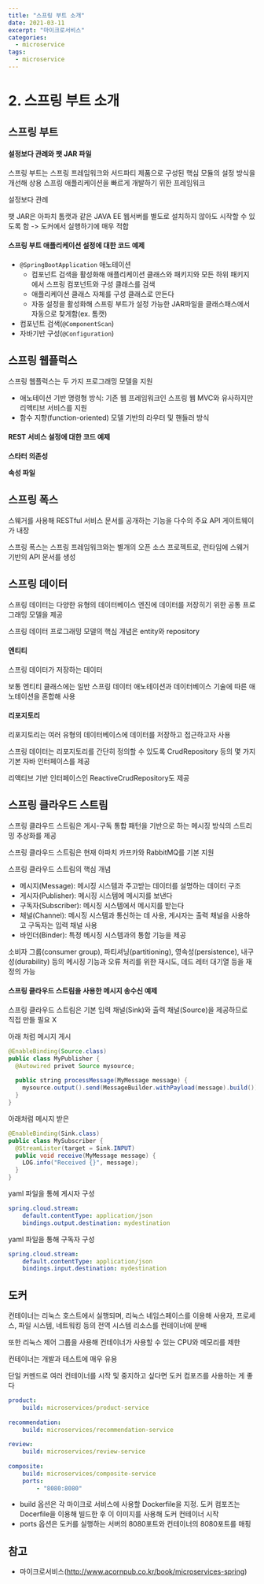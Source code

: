 ```yaml
---
title: "스프링 부트 소개"
date: 2021-03-11
excerpt: "마이크로서비스"
categories:
  - microservice
tags:
  - microservice
---
```


# 2. 스프링 부트 소개

## 스프링 부트

#### 설정보다 관례와 팻 JAR 파일

스프링 부트는 스프링 프레임워크와 서드파티 제품으로 구성된 핵심 모듈의 설정 방식을 개선해 상용 스프링 애플리케이션을 빠르게 개발하기 위한 프레임워크

설정보다 관례

팻 JAR은 아파치 톰캣과 같은 JAVA EE 웹서버를 별도로 설치하지 않아도 시작할 수 있도록 함 -> 도커에서 실행하기에 매우 적합

#### 스프링 부트 애플리케이션 설정에 대한 코드 예제

- `@SpringBootApplication` 애노테이션
  - 컴포넌트 검색을 활성화해 애플리케이션 클래스와 패키지와 모든 하위 패키지에서 스프링 컴포넌트와 구성 클래스를 검색
  - 애플리케이션 클래스 자체를 구성 클래스로 만든다
  - 자동 설정을 활성화해 스프링 부트가 설정 가능한 JAR파일을 클래스패스에서 자동으로 찾게함(ex. 톰캣)
- 컴포넌트 검색(`@ComponentScan`)
- 자바기반 구성(`@Configuration`)

## 스프링 웹플럭스

스프링 웹플럭스는 두 가지 프로그래밍 모델을 지원

- 애노테이션 기반 명령형 방식: 기존 웹 프레임워크인 스프링 웹 MVC와 유사하지만 리액티브 서비스를 지원
- 함수 지향(function-oriented) 모델 기반의 라우터 및 핸들러 방식

#### REST 서비스 설정에 대한 코드 예제

**스타터 의존성**

**속성 파일**

## 스프링 폭스

스웨거를 사용해 RESTful 서비스 문서를 공개하는 기능을 다수의 주요 API 게이트웨이가 내장

스프링 폭스는 스프링 프레임워크와는 별개의 오픈 소스 프로젝트로, 런타임에 스웨거 기반의 API 문서를 생성

## 스프링 데이터

스프링 데이터는 다양한 유형의 데이터베이스 엔진에 데이터를 저장히기 위한 공통 프로그래밍 모델을 제공

스프링 데이터 프로그래밍 모델의 핵심 개념은 entity와 repository

#### 엔티티

스프링 데이터가 저장하는 데이터

보통 엔티티 클래스에는 일반 스프링 데이터 애노테이션과 데이터베이스 기술에 따른 애노테이션을 혼합해 사용

#### 리포지토리

리포지토리는 여러 유형의 데이터베이스에 데이터를 저장하고 접근하고자 사용

스프링 데이터는 리포지토리를 간단히 정의할 수 있도록 CrudRepository 등의 몇 가지 기본 자바 인터페이스를 제공

리액티브 기반 인터페이스인 ReactiveCrudRepository도 제공

## 스프링 클라우드 스트림

스프링 클라우드 스트림은 게시-구독 통합 패턴을 기반으로 하는 메시징 방식의 스트리밍 추상화를 제공

스프링 클라우드 스트림은 현재 아파치 카프카와 RabbitMQ를 기본 지원

스프링 클라우드 스트림의 핵심 개념

- 메시지(Message): 메시징 시스템과 주고받는 데이터를 설명하는 데이터 구조
- 게시자(Publisher): 메시징 시스템에 메시지를 보낸다
- 구독자(Subscriber): 메시징 시스템에서 메시지를 받는다
- 채널(Channel): 메시징 시스템과 통신하는 데 사용, 게시자는 출력 채널을 사용하고 구독자는 입력 채널 사용
- 바인더(Binder): 특정 메시징 시스템과의 통합 기능을 제공

소비자 그룹(consumer group), 파티셔닝(partitioning), 영속성(persistence), 내구성(durability) 등의 메시징 기능과 오류 처리를 위한 재시도, 데드 레터 대기열 등을 재정의 가능

#### 스프링 클라우드 스트림을 사용한 메시지 송수신 예제

스프링 클라우드 스트림은 기본 입력 채널(Sink)와 출력 채널(Source)을 제공하므로 직접 만들 필요 X

아래 처럼 메시지 게시

```java
@EnableBinding(Source.class)
public class MyPublisher {
  @Autowired privet Source mysource;
  
  public string processMessage(MyMessage message) {
    mysource.output().send(MessageBuilder.withPayload(message).build());
  }
}
```

아래처럼 메시지 받은

```java
@EnableBinding(Sink.class)
public class MySubscriber {
  @StreamLister(target = Sink.INPUT)
  public void receive(MyMessage message) {
    LOG.info("Received {}", message);
  }
}
```

yaml 파일을 통헤 게시자 구성

```yaml
spring.cloud.stream:
	default.contentType: application/json
	bindings.output.destination: mydestination
```

yaml 파일을 통해 구독자 구성

```yaml
spring.cloud.stream:
	default.contentType: application/json
	bindings.input.destination: mydestination
```

## 도커

컨테이너는 리눅스 호스트에서 실행되며, 리눅스 네임스페이스를 이용해 사용자, 프로세스, 파일 시스템, 네트워킹 등의 전역 시스템 리소스를 컨테이너에 분배

또한 리눅스 제어 그룹을 사용해 컨테이너가 사용할 수 있는 CPU와 메모리를 제한

컨테이너는 개발과 테스트에 매우 유용



단일 커멘드로 여러 컨테이너를 시작 및 중지하고 싶다면 도커 컴포즈를 사용하는 게 좋다

```yaml
product:
	build: microservices/product-service
	
recommendation:
	build: microservices/recommendation-service
	
review:
	build: microservices/review-service
	
composite:
	build: microservices/composite-service
	ports:
		- "8080:8080"
```

- build 옵션은 각 마이크로 서비스에 사용할 Dockerfile을 지정. 도커 컴포즈는 Docerfile을 이용해 빌드한 후 이 이미지를 사용해 도커 컨테이너 시작
- ports 옵션은 도커를 실행하는 서버의 8080포트와 컨테이너의 8080포트를 매핑

## 참고

- 마이크로서비스(http://www.acornpub.co.kr/book/microservices-spring)

  

